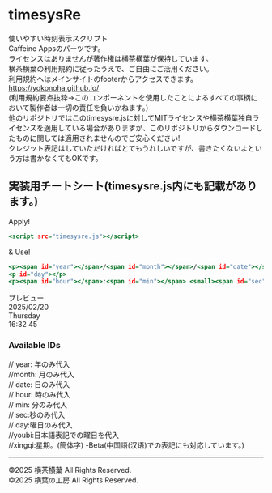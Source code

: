 # timesysRe
使いやすい時刻表示スクリプト  
Caffeine Appsのパーツです。  
ライセンスはありませんが著作権は横茶横葉が保持しています。  
横茶横葉の利用規約に従ったうえで、ご自由にご活用ください。  
利用規約へはメインサイトのfooterからアクセスできます。  
https://yokonoha.github.io/  
(利用規約要点抜粋→このコンポーネントを使用したことによるすべての事柄において製作者は一切の責任を負いかねます。)  
他のリポジトリではこのtimesysre.jsに対してMITライセンスや横茶横葉独自ライセンスを適用している場合がありますが、このリポジトリからダウンロードしたものに関しては適用されませんのでご安心ください!  
クレジット表記はしていただければとてもうれしいですが、書きたくないよという方は書かなくてもOKです。  
## 実装用チートシート(timesysre.js内にも記載があります。)  
Apply!  
```html.html
<script src="timesysre.js"></script>
```
& Use!  
```usecase.html
<p><span id="year"></span>/<span id="month"></span>/<span id="date"></span></p>
<p id="day"></p>
<p><span id="hour"></span>:<span id="min"></span> <small><span id="sec"></span></small></p>
```
プレビュー  
2025/02/20  
Thursday  
16:32 45  
### Available IDs  
// year: 年のみ代入  
//month: 月のみ代入  
// date: 日のみ代入  
// hour: 時のみ代入  
//  min: 分のみ代入  
//  sec:秒のみ代入  
//  day:曜日のみ代入  
//youbi:日本語表記での曜日を代入  
//xingqi:星期。(簡体字) -Beta(中国語(汉语)での表記にも対応しています。)  
***************************
©2025 横茶横葉 All Rights Reserved.  
©2025 横葉の工房 All Rights Reserved.  
